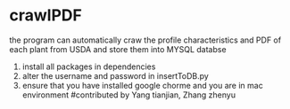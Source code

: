 # crawlPDF
the program can automatically craw the profile characteristics and PDF of each plant from USDA and store them into MYSQL databse
1. install all packages in dependencies
2. alter the username and password in insertToDB.py
3. ensure that you have installed google chorme and you are in mac environment
#contributed by Yang tianjian, Zhang zhenyu
